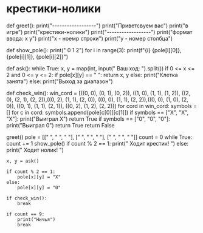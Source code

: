 # крестики-нолики
def greet():
    print("------------------")
    print("Приветсвуем вас")
    print("в игре")
    print("крестики-нолики")
    print("------------------")
    print("формат ввода: x y")
    print("x - ноемр строки")
    print("y - номер столбца")

def show_pole():
    print("  0  1  2")
    for i in range(3):
        print(f"{i} {pole[i][0]}, {pole[i][1]}, {pole[i][2]}")


def ask():
    while True:
        x, y = map(int, input("           Ваш ход: ").split())
        if 0 <= x <= 2 and 0 <= y <= 2:
            if pole[x][y] == " ":
                return x, y
            else:
                print("Клетка занята")
        else:
            print("Выход за диапазон")

def check_win():
    win_cord = [((0, 0), (0, 1), (0, 2)), ((1, 0), (1, 1), (1, 2)), ((2, 0), (2, 1), (2, 2)),((0, 2), (1, 1), (2, 0)), ((0, 0), (1, 1), (2, 2)),((0, 0), (1, 0), (2, 0)),
    ((0, 1), (1, 1), (2, 1)), ((0, 2), (1, 2), (2, 2))]
    for cord in win_cord:
        symbols = []
    for c in cord:
        symbols.append(pole[c[0]][c[1]])
        if symbols == ["X", "X", "X"]:
            print("Выиграл X")
            return True
        if symbols == ["0", "0", "0"]:
            print("Выиграл 0")
            return True
    return False

greet()
pole = [[" ", " ", " "],
        [" ", " ", " "],
        [" ", " ", " "]]
count = 0
while True:
    count += 1
    show_pole()
    if count % 2 == 1:
        print(" Ходит крестик! ")
    else:
        print(" Ходит нолик! ")

    x, y = ask()

    if count % 2 == 1:
        pole[x][y] = "X"
    else:
        pole[x][y] = "0"

    if check_win():
        break

    if count == 9:
        print("Ничья")
        break
